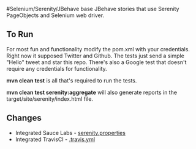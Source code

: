 #Selenium/Serenity/JBehave base
JBehave stories that use Serenity PageObjects and Selenium web driver.

## To Run
For most fun and functionality modify the pom.xml with your credentials. Right now it supposed Twitter and Github.
The tests just send a simple "Hello" tweet and star this repo. There's also a Google test that doesn't require
any credentials for functionality. 

__mvn clean test__  is all that's required to run the tests.  
 
__mvn clean test serenity:aggregate__ will also generate reports in the target/site/serenity/index.html file.   

## Changes
* Integrated Sauce Labs - [serenity.properties](https://github.com/marek5050/selenium-serenity-jbehave-base/blob/master/serenity.properties)
* Integrated TravisCI - [.travis.yml](https://github.com/marek5050/selenium-serenity-jbehave-base/blob/master/.travis.yml)